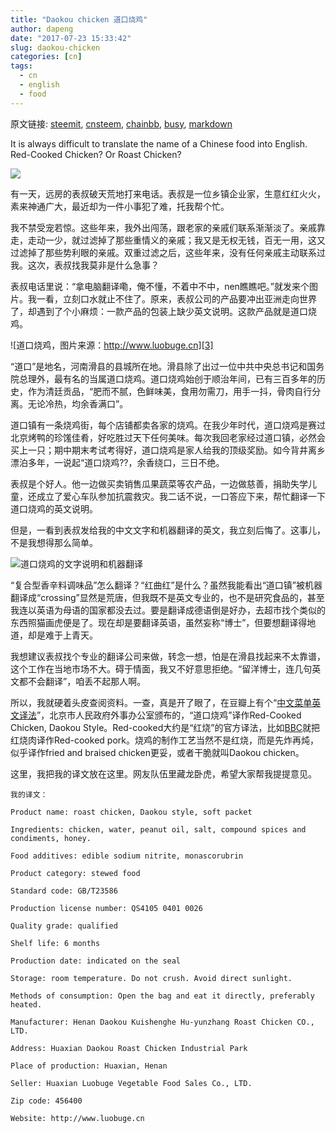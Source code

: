 ```yaml
---
title: "Daokou chicken 道口烧鸡"
author: dapeng
date: "2017-07-23 15:33:42"
slug: daokou-chicken
categories: [cn]
tags: 
  - cn
  - english
  - food
---
```


原文链接: [steemit](https://steemit.com/cn/@dapeng/daokou-chicken), [cnsteem](https://cnsteem.com/cn/@dapeng/daokou-chicken), [chainbb](https://chainbb.com/cn/@dapeng/daokou-chicken), [busy](https://busy.org/cn/@dapeng/daokou-chicken), [markdown](https://raw.githubusercontent.com/pzhaonet/steem_mirror/master/content/post/daokou-chicken.md)

It is always difficult to translate the name of a Chinese food into English.  Red-Cooked Chicken? Or Roast Chicken?


![](http://img.022sunny.com/2016/09/1572D95C9F6.jpg)


有一天，远房的表叔破天荒地打来电话。表叔是一位乡镇企业家，生意红红火火，素来神通广大，最近却为一件小事犯了难，托我帮个忙。


我不禁受宠若惊。这些年来，我外出闯荡，跟老家的亲戚们联系渐渐淡了。亲戚靠走，走动一少，就过滤掉了那些重情义的亲戚；我又是无权无钱，百无一用，这又过滤掉了那些势利眼的亲戚。双重过滤之后，这些年来，没有任何亲戚主动联系过我。这次，表叔找我莫非是什么急事？


表叔电话里说：“拿电脑翻译嘞，俺不懂，不着中不中，nen瞧瞧吧。”就发来个图片。我一看，立刻口水就止不住了。原来，表叔公司的产品要冲出亚洲走向世界了，却遇到了个小麻烦：一款产品的包装上缺少英文说明。这款产品就是道口烧鸡。


![道口烧鸡，图片来源：http://www.luobuge.cn][3]


“道口”是地名，河南滑县的县城所在地。滑县除了出过一位中共中央总书记和国务院总理外，最有名的当属道口烧鸡。道口烧鸡始创于顺治年间，已有三百多年的历史，作为清廷贡品，“肥而不腻，色鲜味美，食用勿需刀，用手一抖，骨肉自行分离。无论冷热，均余香满口”。


道口镇有一条烧鸡街，每个店铺都卖各家的烧鸡。在我少年时代，道口烧鸡是赛过北京烤鸭的珍馐佳肴，好吃胜过天下任何美味。每次我回老家经过道口镇，必然会买上一只；期中期末考试考得好，道口烧鸡是家人给我的顶级奖励。如今背井离乡漂泊多年，一说起“道口烧鸡??，余香绕口，三日不绝。


表叔是个好人。他一边做买卖销售瓜果蔬菜等农产品，一边做慈善，捐助失学儿童，还成立了爱心车队参加抗震救灾。我二话不说，一口答应下来，帮忙翻译一下道口烧鸡的英文说明。


但是，一看到表叔发给我的中文文字和机器翻译的英文，我立刻后悔了。这事儿，不是我想得那么简单。


![道口烧鸡的文字说明和机器翻译][4]


“复合型香辛料调味品”怎么翻译？“红曲红”是什么？虽然我能看出“道口镇”被机器翻译成“crossing”显然是荒唐，但我既不是英文专业的，也不是研究食品的，甚至我连以英语为母语的国家都没去过。要是翻译成德语倒是好办，去超市找个类似的东西照猫画虎便是了。现在却是要翻译英语，虽然妄称“博士”，但要想翻译得地道，却是难于上青天。


我想建议表叔找个专业的翻译公司来做，转念一想，怕是在滑县找起来不太靠谱，这个工作在当地市场不大。碍于情面，我又不好意思拒绝。“留洋博士，连几句英文都不会翻译”，咱丢不起那人啊。


所以，我就硬着头皮查阅资料。一查，真是开了眼了，在豆瓣上有个“[中文菜单英文译法][6]”，北京市人民政府外事办公室颁布的，“道口烧鸡”译作Red-Cooked Chicken, Daokou Style。Red-cooked大约是“红烧”的官方译法，比如[BBC][7]就把红烧肉译作Red-cooked pork。烧鸡的制作工艺当然不是红烧，而是先炸再炖，似乎译作fried and braised chicken更妥，或者干脆就叫Daokou chicken。


这里，我把我的译文放在这里。网友队伍里藏龙卧虎，希望大家帮我提提意见。


    我的译文：

    Product name: roast chicken, Daokou style, soft packet

    Ingredients: chicken, water, peanut oil, salt, compound spices and condiments, honey.

    Food additives: edible sodium nitrite, monascorubrin

    Product category: stewed food

    Standard code: GB/T23586

    Production license number: QS4105 0401 0026

    Quality grade: qualified

    Shelf life: 6 months

    Production date: indicated on the seal

    Storage: room temperature. Do not crush. Avoid direct sunlight.

    Methods of consumption: Open the bag and eat it directly, preferably heated.

    Manufacturer: Henan Daokou Kuishenghe Hu-yunzhang Roast Chicken CO., LTD.

    Address: Huaxian Daokou Roast Chicken Industrial Park

    Place of production: Huaxian, Henan

    Seller: Huaxian Luobuge Vegetable Food Sales Co., LTD.

    Zip code: 456400

    Website: http://www.luobuge.cn

    

 [1]: http://www.luobuge.cn/

 [2]: https://www.google.de/webhp?sourceid=chrome-instant&ion=1&espv=2&ie=UTF-8#q=%E6%BB%91%E5%8E%BF%E8%90%9D%E5%8D%9C%E5%93%A5

 [3]: https://gwkpxq.bn1.livefilestore.com/y2p1wRVWd1olo_hloPRgeCBcN-shIBcTrQvgySezhkzVw8k7gxnc91L5ama504ulWZ4ilDZbgCRRwLsqEJ7utpsMNTnsNr55y59p6OS7d632F4/2017-08-11_daokouchicken.jpg

 [4]: https://gwkpxq.bn1.livefilestore.com/y2p5Lr1qqF2TUHJ5lPwER40SovlIEVocNcGa4H8iwHrxJLkJujuRfRee0q62K53vhPZJPhxo3TEknrruPg1-CA9IAzH5mV9uekkUePgSHHfA70/2014-08-10_DaokouChicken.jpg

 [5]: http://dapengde.com/archives/17285

 [6]: http://www.douban.com/group/topic/4517131/

 [7]: http://www.bbc.co.uk/food/recipes/redcookedporkbelly_90246

 [8]: http://dapengde.com/wp-content/uploads/2014/08/2014-09-10-14.17.45.jpg
